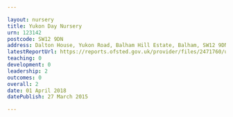 ```yaml
---

layout: nursery
title: Yukon Day Nursery
urn: 123142
postcode: SW12 9DN
address: Dalton House, Yukon Road, Balham Hill Estate, Balham, SW12 9DN
latestReportUrl: https://reports.ofsted.gov.uk/provider/files/2471760/urn/123142.pdf
teaching: 0
development: 0
leadership: 2
outcomes: 0
overall: 2
date: 01 April 2018 
datePublish: 27 March 2015

---
```

